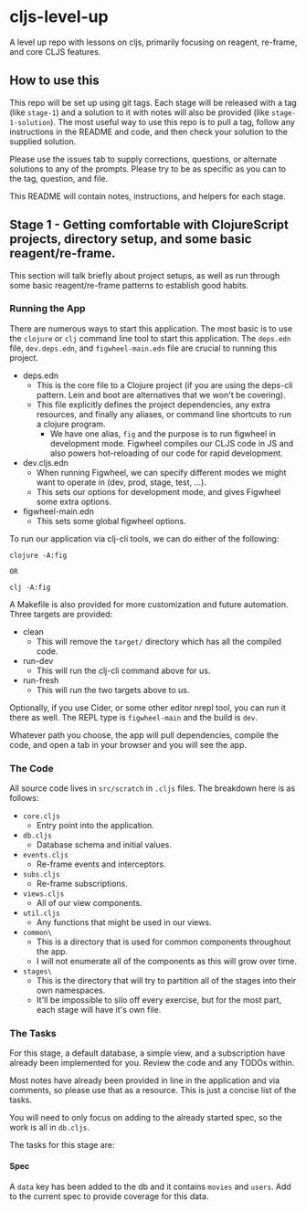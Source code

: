 # cljs-level-up
A level up repo with lessons on cljs, primarily focusing on reagent, re-frame, and core CLJS features.

## How to use this

This repo will be set up using git tags. Each stage will be released with a tag (like `stage-1`) and a solution to it with notes will also be provided (like `stage-1-solution`). The most useful way to use this repo is to pull a tag, follow any instructions in the README and code, and then check your solution to the supplied solution.

Please use the issues tab to supply corrections, questions, or alternate solutions to any of the prompts. Please try to be as specific as you can to the tag, question, and file.

This README will contain notes, instructions, and helpers for each stage.

## Stage 1 - Getting comfortable with ClojureScript projects, directory setup, and some basic reagent/re-frame.

This section will talk briefly about project setups, as well as run through some basic reagent/re-frame patterns to establish good habits.

### Running the App

There are numerous ways to start this application. The most basic is to use the `clojure` or `clj` command line tool to start this application. The `deps.edn` file, `dev.deps.edn`, and `figwheel-main.edn` file are crucial to running this project.

* deps.edn
  * This is the core file to a Clojure project (if you are using the deps-cli pattern. Lein and boot are alternatives that we won't be covering).
  * This file explicitly defines the project dependencies, any extra resources, and finally any aliases, or command line shortcuts to run a clojure program.
    * We have one alias, `fig` and the purpose is to run figwheel in development mode. Figwheel compiles our CLJS code in JS and also powers hot-reloading of our code for rapid development.
* dev.cljs.edn
  * When running Figwheel, we can specify different modes we might want to operate in (dev, prod, stage, test, ...).
  * This sets our options for development mode, and gives Figwheel some extra options.
* figwheel-main.edn
  * This sets some global figwheel options.
  
To run our application via clj-cli tools, we can do either of the following:

```
clojure -A:fig

OR

clj -A:fig
```

A Makefile is also provided for more customization and future automation. Three targets are provided:

* clean
  * This will remove the `target/` directory which has all the compiled code.
* run-dev
  * This will run the clj-cli command above for us.
* run-fresh
  * This will run the two targets above to us.
  
Optionally, if you use Cider, or some other editor nrepl tool, you can run it there as well. The REPL type is `figwheel-main` and the build is `dev`.

Whatever path you choose, the app will pull dependencies, compile the code, and open a tab in your browser and you will see the app.

### The Code

All source code lives in `src/scratch` in `.cljs` files. The breakdown here is as follows:

* `core.cljs`
  * Entry point into the application.
* `db.cljs`
  * Database schema and initial values.
* `events.cljs`
  * Re-frame events and interceptors.
* `subs.cljs`
  * Re-frame subscriptions.
* `views.cljs`
  * All of our view components.
* `util.cljs`
  * Any functions that might be used in our views.
* `common\`
  * This is a directory that is used for common components throughout the app.
  * I will not enumerate all of the components as this will grow over time.
* `stages\`
  * This is the directory that will try to partition all of the stages into their own namespaces.
  * It'll be impossible to silo off every exercise, but for the most part, each stage will have it's own file.
  
### The Tasks

For this stage, a default database, a simple view, and a subscription have already been implemented for you. Review the code and any TODOs within.

Most notes have already been provided in line in the application and via comments, so please use that as a resource. This is just a concise list of the tasks.

You will need to only focus on adding to the already started spec, so the work is all in `db.cljs`.

The tasks for this stage are:

#### Spec

A `data` key has been added to the db and it contains `movies` and `users`. Add to the current spec to provide coverage for this data.
